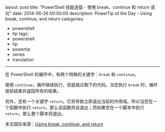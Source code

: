 ﻿layout: post
title: "PowerShell 技能连载 - 使用 break、continue 和 return 语句"
date: 2014-06-26 00:00:00
description: PowerTip of the Day - Using break, continue, and return
categories:
- powershell
- tip
tags:
- powershell
- tip
- powertip
- series
- translation
---
在 PowerShell 的循环中，有两个特殊的关键字：`break` 和 `continue`。

使用 `continue`，循环继续执行，但是跳过剩下的代码。当您执行 `break` 时，循环提前结束并返回所有的结果。

另外，还有一个关键字 `return`。它将导致立即退出当前的作用域。所以当您在一个函数中执行 `return`，那么该函数将会退出；而如果您在一个脚本中执行 `return`，那么整个脚本将退出。

<!--more-->
本文国际来源：[Using break, continue, and return](http://powershell.com/cs/blogs/tips/archive/2014/06/26/using-break-continue-and-return.aspx)
